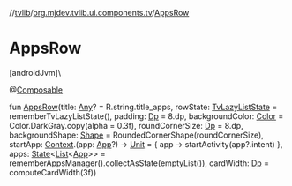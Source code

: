 //[tvlib](../../index.md)/[org.mjdev.tvlib.ui.components.tv](index.md)/[AppsRow](-apps-row.md)

# AppsRow

[androidJvm]\

@[Composable](https://developer.android.com/reference/kotlin/androidx/compose/runtime/Composable.html)

fun [AppsRow](-apps-row.md)(title: [Any](https://kotlinlang.org/api/latest/jvm/stdlib/kotlin/-any/index.html)? = R.string.title_apps, rowState: [TvLazyListState](https://developer.android.com/reference/kotlin/androidx/tv/foundation/lazy/list/TvLazyListState.html) = rememberTvLazyListState(), padding: [Dp](https://developer.android.com/reference/kotlin/androidx/compose/ui/unit/Dp.html) = 8.dp, backgroundColor: [Color](https://developer.android.com/reference/kotlin/androidx/compose/ui/graphics/Color.html) = Color.DarkGray.copy(alpha = 0.3f), roundCornerSize: [Dp](https://developer.android.com/reference/kotlin/androidx/compose/ui/unit/Dp.html) = 8.dp, backgroundShape: [Shape](https://developer.android.com/reference/kotlin/androidx/compose/ui/graphics/Shape.html) = RoundedCornerShape(roundCornerSize), startApp: [Context](https://developer.android.com/reference/kotlin/android/content/Context.html).(app: [App](../org.mjdev.tvlib.data.local/-app/index.md)?) -&gt; [Unit](https://kotlinlang.org/api/latest/jvm/stdlib/kotlin/-unit/index.html) = { app -&gt;
        startActivity(app?.intent)
    }, apps: [State](https://developer.android.com/reference/kotlin/androidx/compose/runtime/State.html)&lt;[List](https://kotlinlang.org/api/latest/jvm/stdlib/kotlin.collections/-list/index.html)&lt;[App](../org.mjdev.tvlib.data.local/-app/index.md)&gt;&gt; = rememberAppsManager().collectAsState(emptyList()), cardWidth: [Dp](https://developer.android.com/reference/kotlin/androidx/compose/ui/unit/Dp.html) = computeCardWidth(3f))
